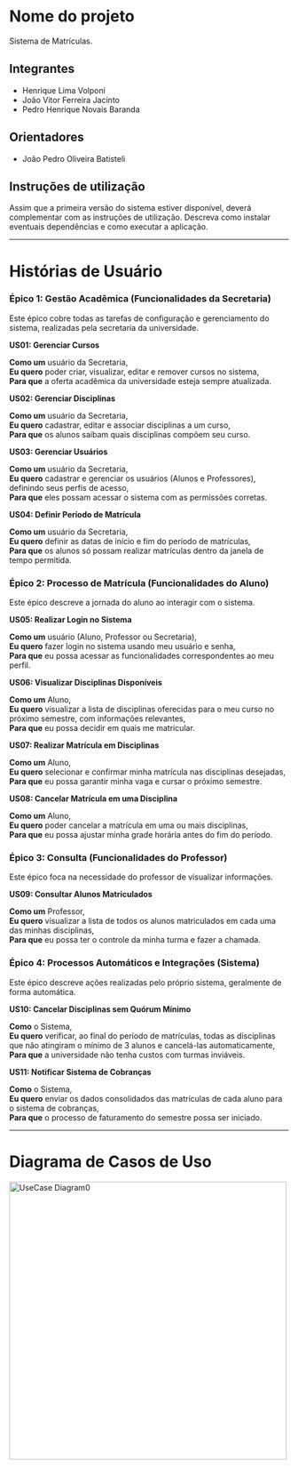 # Nome do projeto
Sistema de Matrículas.

## Integrantes
* Henrique Lima Volponi
* João Vitor Ferreira Jacinto
* Pedro Henrique Novais Baranda

## Orientadores
* João Pedro Oliveira Batisteli

## Instruções de utilização
Assim que a primeira versão do sistema estiver disponível, deverá complementar com as instruções de utilização. Descreva como instalar eventuais dependências e como executar a aplicação.

---

# Histórias de Usuário

### Épico 1: Gestão Acadêmica (Funcionalidades da Secretaria)

Este épico cobre todas as tarefas de configuração e gerenciamento do sistema, realizadas pela secretaria da universidade.

**US01: Gerenciar Cursos**

**Como um** usuário da Secretaria,  
**Eu quero** poder criar, visualizar, editar e remover cursos no sistema,  
**Para que** a oferta acadêmica da universidade esteja sempre atualizada.

**US02: Gerenciar Disciplinas**

**Como um** usuário da Secretaria,  
**Eu quero** cadastrar, editar e associar disciplinas a um curso,  
**Para que** os alunos saibam quais disciplinas compõem seu curso.

**US03: Gerenciar Usuários**

**Como um** usuário da Secretaria,  
**Eu quero** cadastrar e gerenciar os usuários (Alunos e Professores), definindo seus perfis de acesso,  
**Para que** eles possam acessar o sistema com as permissões corretas.

**US04: Definir Período de Matrícula**

**Como um** usuário da Secretaria,  
**Eu quero** definir as datas de início e fim do período de matrículas,  
**Para que** os alunos só possam realizar matrículas dentro da janela de tempo permitida.

### Épico 2: Processo de Matrícula (Funcionalidades do Aluno)

Este épico descreve a jornada do aluno ao interagir com o sistema.

**US05: Realizar Login no Sistema**

**Como um** usuário (Aluno, Professor ou Secretaria),  
**Eu quero** fazer login no sistema usando meu usuário e senha,  
**Para que** eu possa acessar as funcionalidades correspondentes ao meu perfil.

**US06: Visualizar Disciplinas Disponíveis**

**Como um** Aluno,  
**Eu quero** visualizar a lista de disciplinas oferecidas para o meu curso no próximo semestre, com informações relevantes,  
**Para que** eu possa decidir em quais me matricular.

**US07: Realizar Matrícula em Disciplinas**

**Como um** Aluno,  
**Eu quero** selecionar e confirmar minha matrícula nas disciplinas desejadas,  
**Para que** eu possa garantir minha vaga e cursar o próximo semestre.

**US08: Cancelar Matrícula em uma Disciplina**

**Como um** Aluno,  
**Eu quero** poder cancelar a matrícula em uma ou mais disciplinas,  
**Para que** eu possa ajustar minha grade horária antes do fim do período.

### Épico 3: Consulta (Funcionalidades do Professor)

Este épico foca na necessidade do professor de visualizar informações.

**US09: Consultar Alunos Matriculados**

**Como um** Professor,  
**Eu quero** visualizar a lista de todos os alunos matriculados em cada uma das minhas disciplinas,  
**Para que** eu possa ter o controle da minha turma e fazer a chamada.

### Épico 4: Processos Automáticos e Integrações (Sistema)

Este épico descreve ações realizadas pelo próprio sistema, geralmente de forma automática.

**US10: Cancelar Disciplinas sem Quórum Mínimo**

**Como** o Sistema,  
**Eu quero** verificar, ao final do período de matrículas, todas as disciplinas que não atingiram o mínimo de 3 alunos e cancelá-las automaticamente,  
**Para que** a universidade não tenha custos com turmas inviáveis.

**US11: Notificar Sistema de Cobranças**

**Como** o Sistema,  
**Eu quero** enviar os dados consolidados das matrículas de cada aluno para o sistema de cobranças,  
**Para que** o processo de faturamento do semestre possa ser iniciado.

---

# Diagrama de Casos de Uso

<img width="500" alt="UseCase Diagram0" src="https://github.com/user-attachments/assets/a4bab1ba-6197-4c4a-b90e-a36910d59a70" />

